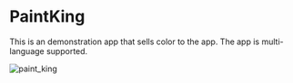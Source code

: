 # PaintKing
This is an demonstration app that sells color to the app. The app is multi-language supported.

![paint_king](https://cloud.githubusercontent.com/assets/11002166/22278264/346f818c-e2ec-11e6-8053-e9a7ad78b789.gif)
